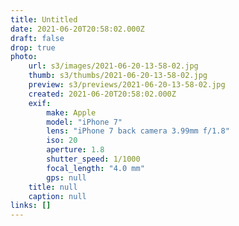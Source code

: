 ```yaml
---
title: Untitled
date: 2021-06-20T20:58:02.000Z
draft: false
drop: true
photo:
    url: s3/images/2021-06-20-13-58-02.jpg
    thumb: s3/thumbs/2021-06-20-13-58-02.jpg
    preview: s3/previews/2021-06-20-13-58-02.jpg
    created: 2021-06-20T20:58:02.000Z
    exif:
        make: Apple
        model: "iPhone 7"
        lens: "iPhone 7 back camera 3.99mm f/1.8"
        iso: 20
        aperture: 1.8
        shutter_speed: 1/1000
        focal_length: "4.0 mm"
        gps: null
    title: null
    caption: null
links: []
---
```

